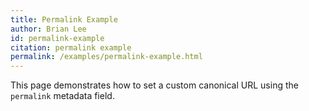 ```yaml
---
title: Permalink Example
author: Brian Lee
id: permalink-example
citation: permalink example
permalink: /examples/permalink-example.html
---
```


This page demonstrates how to set a custom canonical URL using the `permalink` metadata field.
